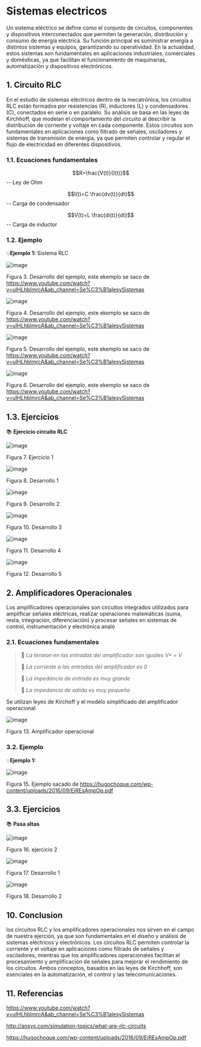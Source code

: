 # Sistemas electricos
Un sistema eléctrico se define como el conjunto de circuitos, componentes y dispositivos interconectados que permiten la generación, distribución y consumo de energía eléctrica. Su función principal es suministrar energía a distintos sistemas y equipos, garantizando su operatividad. En la actualidad, estos sistemas son fundamentales en aplicaciones industriales, comerciales y domésticas, ya que facilitan el funcionamiento de maquinarias, automatización y dispositivos electrónicos.

## 1. Circuito RLC
En el estudio de sistemas eléctricos dentro de la mecatrónica, los circuitos RLC están formados por resistencias (R), inductores (L) y condensadores (C), conectados en serie o en paralelo. Su análisis se basa en las leyes de Kirchhoff, que modelan el comportamiento del circuito al describir la distribución de corriente y voltaje en cada componente. Estos circuitos son fundamentales en aplicaciones como filtrado de señales, osciladores y sistemas de transmisión de energía, ya que permiten controlar y regular el flujo de electricidad en diferentes dispositivos.

### 1.1. Ecuaciones fundamentales 

$$R=\frac{V(t)}{I(t)}$$ -- Ley de Ohm

$$I(t)=C \frac{dv(t)}{dt}$$ -- Carga de condensador

$$V(t)=L \frac{di(t)}{dt}$$ -- Carga de inductor

### 1.2. Ejemplo
💡**Ejemplo 1:** Sistema RLC

![image](https://github.com/user-attachments/assets/bf9c1a97-0a67-484d-801c-8a39fb1b41b7)

Figura 3. Desarrollo del ejemplo, este ekemplo se saco de https://www.youtube.com/watch?v=uIHLhblmrcA&ab_channel=Se%C3%B1alesySistemas

![image](https://github.com/user-attachments/assets/3fd76b08-d038-4729-ac8b-72cced57a9ce)

Figura 4. Desarrollo del ejemplo, este ekemplo se saco de https://www.youtube.com/watch?v=uIHLhblmrcA&ab_channel=Se%C3%B1alesySistemas

![image](https://github.com/user-attachments/assets/343cf6af-17ad-4683-ae02-a493bcffabbc)

Figura 5. Desarrollo del ejemplo, este ekemplo se saco de https://www.youtube.com/watch?v=uIHLhblmrcA&ab_channel=Se%C3%B1alesySistemas

![image](https://github.com/user-attachments/assets/da5678a0-8a3c-4078-81ea-722d1dae4a0e)

Figura 6. Desarrollo del ejemplo, este ekemplo se saco de https://www.youtube.com/watch?v=uIHLhblmrcA&ab_channel=Se%C3%B1alesySistemas

## 1.3. Ejercicios
📚 **Ejercicio circuito RLC**

![image](https://github.com/user-attachments/assets/dde89fd5-835e-4b7b-90f6-8a6fd2702d85)

Figura 7. Ejercicio 1

![image](https://github.com/user-attachments/assets/c139361f-7f6d-4e7b-8e82-561a17203488)

Figura 8. Desarrollo 1

![image](https://github.com/user-attachments/assets/e86d946b-98f9-4650-85d6-8203d7d58635)

Figura 9. Desarrollo 2

![image](https://github.com/user-attachments/assets/c1a1790d-239b-4320-b71f-2c8125bac19d)

Figura 10. Desarrollo 3

![image](https://github.com/user-attachments/assets/54bb0181-91aa-4553-b64f-f4c6ba2b2917)

Figura 11. Desarrollo 4

![image](https://github.com/user-attachments/assets/5efa8366-013d-4afa-9489-d042c4c47a39)

Figura 12. Desarrollo 5

## 2. Amplificadores Operacionales
Los amplificadores operacionales son circuitos integrados utilizados para amplificar señales eléctricas, realizar operaciones matemáticas (suma, resta, integración, diferenciación) y procesar señales en sistemas de control, instrumentación y electrónica analó

### 2.1. Ecuaciones fundamentales 

>🔑 *La tension en las entradas del amplificador son iguales V+ = V*
>
>🔑 *La corriente a las entradas del amplificador es 0*
>
>🔑 *La impedancia de entrada es muy grande*
>
>🔑 *La impedancia de salida es muy pequeña*

Se utilizan leyes de Kirchoff y el modelo simplificado del amplificador operacional

![image](https://github.com/user-attachments/assets/a8cba0f3-2039-452f-9cf2-6cc6c09090df)

Figura 13. Amplificador operacional

### 3.2. Ejemplo
💡**Ejemplo 1:** 

![image](https://github.com/user-attachments/assets/16e3577a-744d-47f2-9bab-fc4a7f87ca08)

Figura 15. Ejemplo sacado de https://hugochoque.com/wp-content/uploads/2016/09/EjREsAmpOp.pdf

## 3.3. Ejercicios
📚 **Pasa altas**

![image](https://github.com/user-attachments/assets/97c68261-8749-4f58-8b8e-f6bc6d869fd3)

Figura 16. ejercicio 2

![image](https://github.com/user-attachments/assets/82352904-5edd-4372-87cf-5b98a7aca3da)

Figura 17. Desarrollo 1

![image](https://github.com/user-attachments/assets/304e6f6f-f09c-4592-b86a-df640536c497)

Figura 18. Desarrollo 2

## 10. Conclusion
los circuitos RLC y los amplificadores operacionales nos sirven en el campo de nuestra ejerción, ya que son fundamentales en el diseño y análisis de sistemas eléctricos y electrónicos. Los circuitos RLC permiten controlar la corriente y el voltaje en aplicaciones como filtrado de señales y osciladores, mientras que los amplificadores operacionales facilitan el procesamiento y amplificación de señales para mejorar el rendimiento de los circuitos. Ambos conceptos, basados en las leyes de Kirchhoff, son esenciales en la automatización, el control y las telecomunicaciones.

## 11. Referencias
https://www.youtube.com/watch?v=uIHLhblmrcA&ab_channel=Se%C3%B1alesySistemas

http://ansys.com/simulation-topics/what-are-rlc-circuits

https://hugochoque.com/wp-content/uploads/2016/09/EjREsAmpOp.pdf

